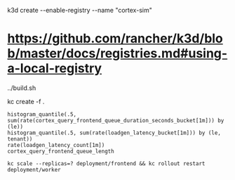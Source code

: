 k3d create --enable-registry --name "cortex-sim"

# https://github.com/rancher/k3d/blob/master/docs/registries.md#using-a-local-registry
../build.sh

kc create -f .

```
histogram_quantile(.5, sum(rate(cortex_query_frontend_queue_duration_seconds_bucket[1m])) by (le))
histogram_quantile(.5, sum(rate(loadgen_latency_bucket[1m])) by (le, tenant))
rate(loadgen_latency_count[1m])
cortex_query_frontend_queue_length
```

```
kc scale --replicas=? deployment/frontend && kc rollout restart deployment/worker
```